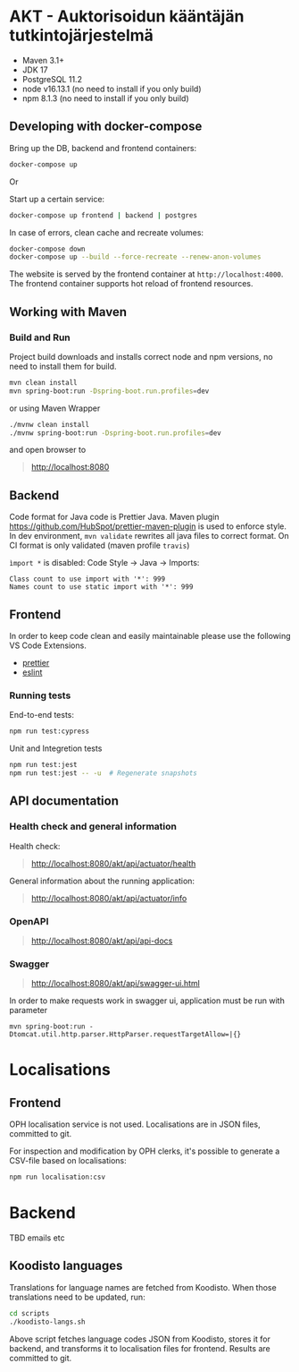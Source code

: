 # AKT - Auktorisoidun kääntäjän tutkintojärjestelmä

-   Maven 3.1+
-   JDK 17
-   PostgreSQL 11.2
-   node v16.13.1 (no need to install if you only build)
-   npm 8.1.3 (no need to install if you only build)

## Developing with docker-compose

Bring up the DB, backend and frontend containers:

```sh
docker-compose up
```

Or

Start up a certain service:

```sh
docker-compose up frontend | backend | postgres
```

In case of errors, clean cache and recreate volumes:

```sh
docker-compose down
docker-compose up --build --force-recreate --renew-anon-volumes
```

The website is served by the frontend container at `http://localhost:4000`. The frontend container supports hot reload
of frontend resources.

## Working with Maven

### Build and Run

Project build downloads and installs correct node and npm versions, no need to install them for build.

```sh
mvn clean install
mvn spring-boot:run -Dspring-boot.run.profiles=dev
```

or using Maven Wrapper

```sh
./mvnw clean install
./mvnw spring-boot:run -Dspring-boot.run.profiles=dev
```

and open browser to

> <http://localhost:8080>

## Backend

Code format for Java code is Prettier Java. Maven plugin https://github.com/HubSpot/prettier-maven-plugin is used to
enforce style. In dev environment, `mvn validate` rewrites all java files to correct format. On CI format is only validated (maven profile `travis`)

`ìmport *` is disabled:
Code Style -> Java -> Imports:

```text
Class count to use import with '*': 999
Names count to use static import with '*': 999
```

## Frontend

In order to keep code clean and easily maintainable please use the following VS Code Extensions.

-   [prettier]
-   [eslint]

### Running tests

End-to-end tests:

```sh
npm run test:cypress
```

Unit and Integretion tests

```sh
npm run test:jest
npm run test:jest -- -u  # Regenerate snapshots
```

## API documentation

### Health check and general information

Health check:

> <http://localhost:8080/akt/api/actuator/health>

General information about the running application:

> <http://localhost:8080/akt/api/actuator/info>

### OpenAPI

> <http://localhost:8080/akt/api/api-docs>

### Swagger

> <http://localhost:8080/akt/api/swagger-ui.html>

In order to make requests work in swagger ui, application must be run with parameter

```
mvn spring-boot:run -Dtomcat.util.http.parser.HttpParser.requestTargetAllow=|{}
```

[prettier]: https://marketplace.visualstudio.com/items?itemName=esbenp.prettier-vscode
[eslint]: https://marketplace.visualstudio.com/items?itemName=dbaeumer.vscode-eslint

# Localisations

## Frontend

OPH localisation service is not used. Localisations are in JSON files, committed to git.

For inspection and modification by OPH clerks, it's possible to generate a CSV-file based on localisations:

```sh
npm run localisation:csv
```

# Backend

TBD emails etc

## Koodisto languages

Translations for language names are fetched from Koodisto. When those translations need to be updated, run:

```sh
cd scripts
./koodisto-langs.sh
```

Above script fetches language codes JSON from Koodisto, stores it for backend, and transforms it to localisation files
for frontend. Results are committed to git.

